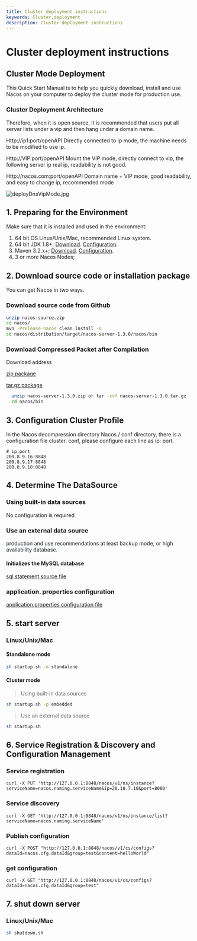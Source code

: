 ```yaml
---
title: Cluster deployment instructions
keywords: Cluster,deployment
description: Cluster deployment instructions
---
```


# Cluster deployment instructions

## Cluster Mode Deployment

This Quick Start Manual is to help you quickly download, install and use Nacos on your computer to deploy the cluster mode for production use.

### Cluster Deployment Architecture

Therefore, when it is open source, it is recommended that users put all server lists under a vip and then hang under a domain name.

Http://ip1:port/openAPI Directly connected to ip mode, the machine needs to be modified to use ip.

Http://VIP:port/openAPI Mount the VIP mode, directly connect to vip, the following server ip real ip, readability is not good.

Http://nacos.com:port/openAPI Domain name + VIP mode, good readability, and easy to change ip, recommended mode

![deployDnsVipMode.jpg](https://cdn.nlark.com/yuque/0/2019/jpeg/338441/1561258986171-4ddec33c-a632-4ec3-bfff-7ef4ffc33fb9.jpeg) 

## 1. Preparing for the Environment

Make sure that it is installed and used in the environment:

1. 64 bit OS Linux/Unix/Mac, recommended Linux system.
2. 64 bit JDK 1.8+; [Download](http://www.oracle.com/technetwork/java/javase/downloads/jdk8-downloads-2133151.html). [Configuration](https://docs.oracle.com/cd/E19182-01/820-7851/inst_cli_jdk_javome_t/).
3. Maven 3.2.x+; [Download](https://maven.apache.org/download.cgi). [Configuration](https://maven.apache.org/settings.html).
4. 3 or more Nacos Nodes;

## 2. Download source code or installation package

You can get Nacos in two ways.

### Download source code from Github

```bash
unzip nacos-source.zip
cd nacos/
mvn -Prelease-nacos clean install -U  
cd nacos/distribution/target/nacos-server-1.3.0/nacos/bin
```

### Download Compressed Packet after Compilation

Download address

[zip package](https://github.com/alibaba/nacos/releases/download/1.3.0/nacos-server-1.3.0.zip)

[tar.gz package](https://github.com/alibaba/nacos/releases/download/1.3.0/nacos-server-1.3.0.tar.gz)

```bash
  unzip nacos-server-1.3.0.zip or tar -xvf nacos-server-1.3.0.tar.gz
  cd nacos/bin
```

## 3. Configuration Cluster Profile

In the Nacos decompression directory Nacos / conf directory, there is a configuration file cluster. conf, please configure each line as ip: port.

```plain
# ip:port
200.8.9.16:8848
200.8.9.17:8848
200.8.9.18:8848
```

## 4. Determine The DataSource

### Using built-in data sources

No configuration is required

### Use an external data source

<span data-type="color" style="color:rgb(25, 31, 37)"><span data-type="background" style="background-color:rgb(255, 255, 255)">production and use recommendations at least backup mode, or high availability database. </span></span>

#### Initializes the MySQL database

[sql statement source file](https://github.com/alibaba/nacos/blob/master/distribution/conf/nacos-mysql.sql)

### application. properties configuration

[application.properties configuration file](https://github.com/alibaba/nacos/blob/master/distribution/conf/application.properties)

## 5. start server

### Linux/Unix/Mac

#### Standalone mode

```bash
sh startup.sh -m standalone
```

#### Cluster mode

> Using built-in data sources

```bash
sh startup.sh -p embedded
```

> Use an external data source

```bash
sh startup.sh
```

## 6. Service Registration & Discovery and Configuration Management

### Service registration

`curl -X PUT 'http://127.0.0.1:8848/nacos/v1/ns/instance?serviceName=nacos.naming.serviceName&ip=20.18.7.10&port=8080'`

### Service discovery

`curl -X GET 'http://127.0.0.1:8848/nacos/v1/ns/instance/list?serviceName=nacos.naming.serviceName'`

### Publish configuration

`curl -X POST "http://127.0.0.1:8848/nacos/v1/cs/configs?dataId=nacos.cfg.dataId&group=test&content=helloWorld"`

### get configuration

`curl -X GET "http://127.0.0.1:8848/nacos/v1/cs/configs?dataId=nacos.cfg.dataId&group=test"`

## 7. shut down server

### Linux/Unix/Mac

```bash
sh shutdown.sh
```
